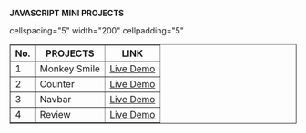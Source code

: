 **JAVASCRIPT MINI PROJECTS**

<table border="1" cellspacing="10" width="400" cellpadding="5">
<thead>
    <tr>
        <th>No.</th>
       <th>PROJECTS</th>
       <th>LINK</th>
</thead>

<tbody>cellspacing="5" width="200" cellpadding="5"
<td>1</td>
<td>Monkey Smile</td>
<td><a href="https://sheriff-gaye.github.io/Javascript_mini_projects/monkey_smile/index.html" >Live Demo</a>

<tr>
<td>2</td>
<td>Counter</td>
<td><a href="https://sheriff-gaye.github.io/Javascript_mini_projects/counter/index.html" >Live Demo</a>


<tr>
<td>3</td>
<td>Navbar</td>
<td><a href="https://sheriff-gaye.github.io/Javascript_mini_projects/navbar/index.html" >Live Demo</a>

<tr>
<td>4</td>
<td>Review</td>
<td><a href="https://sheriff-gaye.github.io/Javascript_mini_projects/review/index.html" >Live Demo</a>

</tbody>

</table>
